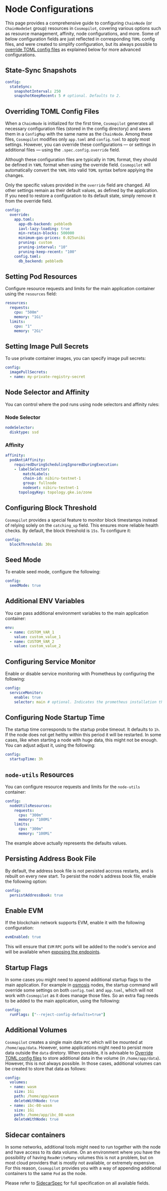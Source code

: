 # Node Configurations

This page provides a comprehensive guide to configuring `ChainNode` (or `ChainNodeSet` group) resources in `Cosmopilot`, covering various options such as resource management, affinity, node configurations, and more. Some of below configuration fields are just reflected in corresponding `TOML` config files, and were created to simplify configuration, but its always possible to [override TOML config files](#overriding-toml-config-files) as explained below for more advanced configurations.

## State-Sync Snapshots

```yaml
config:
  stateSync:
    snapshotInterval: 250
    snapshotKeepRecent: 5 # optional. Defaults to 2.
```

## Overriding TOML Config Files

When a `ChainNode` is initialized for the first time, `Cosmopilot` generates all necessary configuration files (stored in the config directory) and saves them in a `ConfigMap` with the same name as the `ChainNode`. Among these files, `Cosmopilot` modifies only `app.toml` and `config.toml` to apply most settings. However, you can override these configurations — or settings in additional files — using the `.spec.config.override` field.

Although these configuration files are typically in `TOML` format, they should be defined in `YAML` format when using the override field. `Cosmopilot` will automatically convert the `YAML` into valid `TOML` syntax before applying the changes.

Only the specific values provided in the `override` field are changed. All other settings remain as their default values, as defined by the application. If you need to restore a configuration to its default state, simply remove it from the override field.

```yaml
config:
  override:
    app.toml:
      app-db-backend: pebbledb
      iavl-lazy-loading: true
      min-retain-blocks: 500000
      minimum-gas-prices: 0.025unibi
      pruning: custom
      pruning-interval: "10"
      pruning-keep-recent: "100"
    config.toml:
      db_backend: pebbledb
```

## Setting Pod Resources

Configure resource requests and limits for the main application container using the `resources` field:

```yaml
resources:
  requests:
    cpu: "500m"
    memory: "1Gi"
  limits:
    cpu: "1"
    memory: "2Gi"
```

## Setting Image Pull Secrets

To use private container images, you can specify image pull secrets:

```yaml
config:
  imagePullSecrets:
  - name: my-private-registry-secret
```

## Node Selector and Affinity

You can control where the pod runs using node selectors and affinity rules:

### Node Selector
```yaml
nodeSelector:
  disktype: ssd
```

### Affinity

```yaml
affinity:
  podAntiAffinity:
    requiredDuringSchedulingIgnoredDuringExecution:
    - labelSelector:
        matchLabels:
        chain-id: nibiru-testnet-1
        group: fullnode
        nodeset: nibiru-testnet-1
      topologyKey: topology.gke.io/zone
```

## Configuring Block Threshold

`Cosmopilot` provides a special feature to monitor block timestamps instead of relying solely on the `catching_up` field. This ensures more reliable health checks. By default, the block threshold is `15s`. To configure it:

```yaml
config:
  blockThreshold: 30s
```

## Seed Mode

To enable seed mode, configure the following:

```yaml
config:
  seedMode: true
```

## Additional ENV Variables

You can pass additional environment variables to the main application container:

```yaml
env:
  - name: CUSTOM_VAR_1
    value: custom_value_1
  - name: CUSTOM_VAR_2
    value: custom_value_2
```

## Configuring Service Monitor

Enable or disable service monitoring with Prometheus by configuring the following:

```yaml
config:
  serviceMonitor:
    enable: true
    selector: main # optional. Indicates the prometheus installation that will be using this service monitor.
```

## Configuring Node Startup Time

The startup time corresponds to the startup probe timeout. It defaults to `1h`. If the node does not get helthy within this period it will be restarted. In some cases, like when starting a node with huge data, this might not be enough. You can adjust adjust it, using the following:

```yaml
config:
  startupTime: 3h
```

## `node-utils` Resources

You can configure resource requests and limits for the `node-utils` container:

```yaml
config:
  nodeUtilsResources:
    requests:
      cpu: "300m"
      memory: "100Mi"
    limits:
      cpu: "300m"
      memory: "100Mi"
```

The example above actually represents the defaults values.

## Persisting Address Book File

By default, the address book file is not persisted accross restarts, and is rebuilt on every new start. To persist the node's address book file, enable the following option:

```yaml
config:
  persistAddressBook: true
```

## Enable EVM

If the blockchain network supports EVM, enable it with the following configuration:

```yaml
evmEnabled: true
```

This will ensure that `EVM` `RPC` ports will be added to the node's service and will be available when [exposing the endpoints](07-exposing-endpoints).

## Startup Flags

In some cases you might need to append additional startup flags to the main application. For example in [osmosis](https://osmosis.zone/) nodes, the startup command will override some settings on both `config.toml` and `app.toml`, which will not work with `Cosmopilot` as it does manage those files. So an extra flag needs to be added to the main application, using the following:

```yaml
config:
  runFlags: ["--reject-config-defaults=true"]
```

## Additional Volumes

`Cosmopilot` creates a single main data `PVC` which will be mounted at `/home/app/data`. However, some applications might need to persist more data outside the `data` diretory. When possible, it is advisable to [Override TOML config files](#overriding-toml-config-files) to store additional data in the volume (in `/home/app/data`). However, this is not always possible. In those cases, additional volumes can be created to store that data as follows:

```yaml
config:
  volumes:
  - name: wasm
    size: 1Gi
    path: /home/app/wasm
    deleteWithNode: true
  - name: ibc-08-wasm
    size: 1Gi
    path: /home/app/ibc_08-wasm
    deleteWithNode: true
```

## Sidecar containers

In some networks, additional tools might need to run together with the node and have access to its data volume. On an environment where you have the possibility of having `ReadWriteMany` volumes this is not a problem, but on most cloud providers that is mostly not available, or extremely expensive. For this reason, `Cosmopilot` provides you with a way of appending additional containers to the same `Pod` as the node.

Please refer to [SidecarSpec](/03-reference/crds/crds#sidecarspec) for full specification on all available fields.